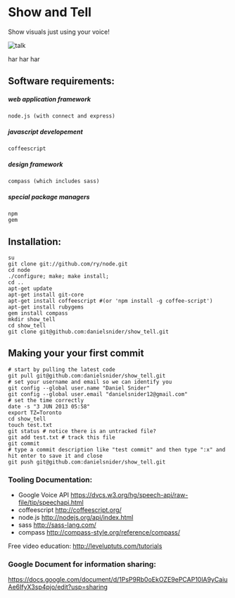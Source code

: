 Show and Tell
=========
Show visuals just using your voice!

![talk](http://www.realfriendforagents.co.uk/wp-content/uploads/fly-solo-with-the-right-tone-of-voice.jpg)

har har har
    
## Software requirements:
##### web application framework
    node.js (with connect and express)
##### javascript developement
    coffeescript
##### design framework
    compass (which includes sass)
##### special package managers
    npm
    gem

## Installation:
    su
    git clone git://github.com/ry/node.git
    cd node
    ./configure; make; make install;
    cd ..
    apt-get update
    apt-get install git-core
    apt-get install coffeescript #(or 'npm install -g coffee-script')
    apt-get install rubygems
    gem install compass
    mkdir show_tell
    cd show_tell
    git clone git@github.com:danielsnider/show_tell.git

## Making your your first commit
    # start by pulling the latest code
    git pull git@github.com:danielsnider/show_tell.git
    # set your username and email so we can identify you
    git config --global user.name "Daniel Snider"
    git config --global user.email "danielsnider12@gmail.com"
    # set the time correctly
    date -s "3 JUN 2013 05:58"
    export TZ=Toronto
    cd show_tell
    touch test.txt
    git status # notice there is an untracked file?
    git add test.txt # track this file
    git commit 
    # type a commit description like "test commit" and then type ":x" and hit enter to save it and close
    git push git@github.com:danielsnider/show_tell.git

### Tooling Documentation: 
- Google Voice API https://dvcs.w3.org/hg/speech-api/raw-file/tip/speechapi.html 
- coffeescript http://coffeescript.org/
- node.js http://nodejs.org/api/index.html
- sass http://sass-lang.com/
- compass http://compass-style.org/reference/compass/

Free video education: http://leveluptuts.com/tutorials

### Google Document for information sharing:
https://docs.google.com/document/d/1PsP9Rb0oEkOZE9ePCAP10lA9yCaiuAe6IfyX3sp4pjo/edit?usp=sharing
